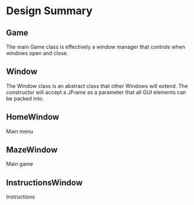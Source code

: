 Design Summary
==============

Game
----
The main Game class is effectively a window manager that controls when windows open and close. 

Window
------
The Window class is an abstract class that other Windows will extend. The constructor will accept a JFrame as a parameter that all GUI elements can be packed into.

HomeWindow
----------
Main menu

MazeWindow
----------
Main game

InstructionsWindow
------------------
Instructions


